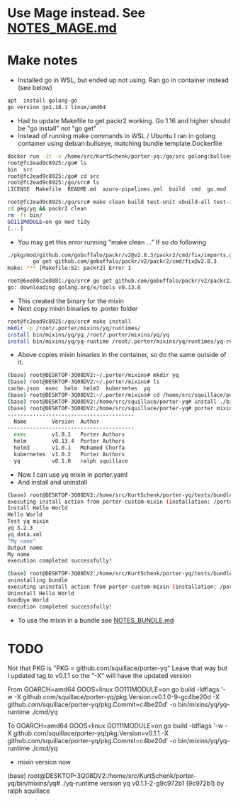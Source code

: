 # Use Mage instead. See [NOTES_MAGE.md](./NOTES_MAGE.md)
# Make notes
* Installed go in WSL, but ended up not using. Ran go in container instead (see below)
```bash
apt  install golang-go
go version go1.18.1 linux/amd64
```
* Had to update Makefile to get packr2 working. Go 1.16 and higher should be "go install" not "go get"
* Instead of running make commands in WSL / Ubuntu I ran in golang container using debian:bullseye, matching bundle template.Dockerfile
```bash
docker run -it -v /home/src/KurtSchenk/porter-yq:/go/src golang:bullseye bash
root@fc2ead9c8925:/go# ls      
bin  src
root@fc2ead9c8925:/go# cd src
root@fc2ead9c8925:/go/src# ls
LICENSE  Makefile  README.md  azure-pipelines.yml  build  cmd  go.mod  go.sum  pkg  tests

root@fc2ead9c8925:/go/src# make clean build test-unit xbuild-all test-integration
cd pkg/yq && packr2 clean
rm -fr bin/
GO111MODULE=on go mod tidy
[...]
```
* You may get this error running "make clean ..." If so do following
```bash
./pkg/mod/github.com/gobuffalo/packr/v2@v2.8.3/packr2/cmd/fix/imports.go:16:2: missing go.sum entry for module providing package golang.org/x/tools/go/ast/astutil (imported by github.com/gobuffalo/packr/v2/packr2/cmd/fix); to add:
        go get github.com/gobuffalo/packr/v2/packr2/cmd/fix@v2.8.3
make: *** [Makefile:52: packr2] Error 1

root@6ee80c2e8881:/go/src# go get github.com/gobuffalo/packr/v2/packr2/cmd/fix@v2.8.3
go: downloading golang.org/x/tools v0.13.0
```
* This created the binary for the mixin
* Next copy mixin binaries to .porter folder
```bash
root@fc2ead9c8925:/go/src# make install
mkdir -p /root/.porter/mixins/yq/runtimes/
install bin/mixins/yq/yq /root/.porter/mixins/yq/yq
install bin/mixins/yq/yq-runtime /root/.porter/mixins/yq/runtimes/yq-runtime
```
* Above copies mixin binaries in the container, so do the same outside of it.
```bash
(base) root@DESKTOP-3Q08DV2:~/.porter/mixins# mkdir yq
(base) root@DESKTOP-3Q08DV2:~/.porter/mixins# ls
cache.json  exec  helm  helm3  kubernetes  yq
(base) root@DESKTOP-3Q08DV2:~/.porter/mixins# cd /home/src/squillace/porter-yq
(base) root@DESKTOP-3Q08DV2:/home/src/squillace/porter-yq# install ./bin/mixins/yq/yq /root/.porter/mixins/yq/yq
(base) root@DESKTOP-3Q08DV2:/home/src/squillace/porter-yq# porter mixin list
----------------------------------------
  Name        Version  Author           
----------------------------------------
  exec        v1.0.1   Porter Authors   
  helm        v0.13.4  Porter Authors   
  helm3       v1.0.1   Mohamed Chorfa   
  kubernetes  v1.0.2   Porter Authors   
  yq          v0.1.0   ralph squillace  
```
* Now I can use yq mixin in porter.yaml
* And install and uninstall
```bash
(base) root@DESKTOP-3Q08DV2:/home/src/KurtSchenk/porter-yq/tests/bundle# porter install
executing install action from porter-custom-mixin (installation: /porter-custom-mixin)
Install Hello World
Hello World
Test yq mixin
yq 3.2.3
yq data.xml
"My name"
Output name
My name
execution completed successfully!

(base) root@DESKTOP-3Q08DV2:/home/src/KurtSchenk/porter-yq/tests/bundle# porter uninstall
uninstalling bundle
executing uninstall action from porter-custom-mixin (installation: /porter-custom-mixin)
Uninstall Hello World
Goodbye World
execution completed successfully!
```
  * To use the mixin in a bundle see [NOTES_BUNDLE.md](./NOTES_BUNDLE.md)

# TODO
Not that PKG is "PKG = github.com/squillace/porter-yq"
Leave that way but I updated tag to v0.1.1 so the "-X" will have the updated version

From
GOARCH=amd64 GOOS=linux GO111MODULE=on go build -ldflags '-w -X github.com/squillace/porter-yq/pkg.Version=v0.1.0-9-gc4be20d -X github.com/squillace/porter-yq/pkg.Commit=c4be20d' -o bin/mixins/yq/yq-runtime ./cmd/yq

To
GOARCH=amd64 GOOS=linux GO111MODULE=on go build -ldflags '-w -X github.com/squillace/porter-yq/pkg.Version=v0.1.1 -X github.com/squillace/porter-yq/pkg.Commit=c4be20d' -o bin/mixins/yq/yq-runtime ./cmd/yq

* mixin version now

(base) root@DESKTOP-3Q08DV2:/home/src/KurtSchenk/porter-yq/bin/mixins/yq# ./yq-runtime version
yq v0.1.1-2-g9c972b1 (9c972b1) by ralph squillace
